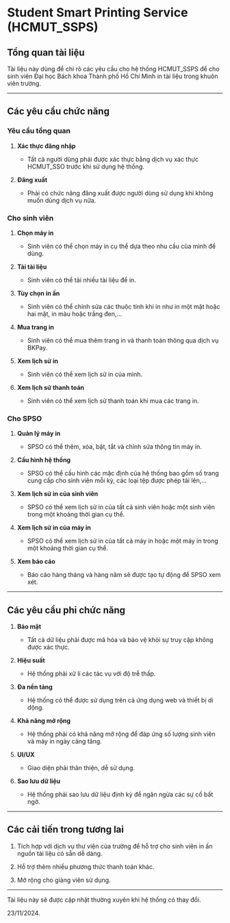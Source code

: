 # Student Smart Printing Service (HCMUT_SSPS)

## Tổng quan tài liệu

Tài liệu này dùng để chỉ rõ các yêu cầu cho hệ thống HCMUT_SSPS để cho sinh viên Đại học Bách khoa Thành phố Hồ Chí Minh in tài liệu trong khuôn viên trường.

---

## Các yêu cầu chức năng

### Yêu cầu tổng quan

1. **Xác thực đăng nhập**
    - Tất cả người dùng phải được xác thực bằng dịch vụ xác thực HCMUT_SSO trước khi sử dụng hệ thống.

2. **Đăng xuất**
    - Phải có chức năng đăng xuất được người dùng sử dụng khi không muốn dùng dịch vụ nữa.

### Cho sinh viên

1. **Chọn máy in**
    - Sinh viên có thể chọn máy in cụ thể dựa theo nhu cầu của mình để dùng.

2. **Tải tài liệu**
    - Sinh viên có thể tải nhiều tài liệu để in.

3. **Tùy chọn in ấn**
    - Sinh viên có thể chỉnh sửa các thuộc tính khi in như in một mặt hoặc hai mặt, in màu hoặc trắng đen,...

4. **Mua trang in**
    - Sinh viên có thể mua thêm trang in và thanh toán thông qua dịch vụ BKPay.

5. **Xem lịch sử in**
    - Sinh viên có thể xem lịch sử in của mình.

6. **Xem lịch sử thanh toán**
    - Sinh viên có thể xem lịch sử thanh toán khi mua các trang in.

### Cho SPSO

1. **Quản lý máy in**
    - SPSO có thể thêm, xóa, bật, tắt và chỉnh sửa thông tin máy in.

2. **Cấu hình hệ thống**
    - SPSO có thể cấu hình các mặc định của hệ thống bao gồm số trang cung cấp cho sinh viên mỗi kỳ, các loại tệp được phép tải lên,...

3. **Xem lịch sử in của sinh viên**
    - SPSO có thể xem lịch sử in của tất cả sinh viên hoặc một sinh viên trong một khoảng thời gian cụ thể.

4. **Xem lịch sử in của máy in**
    - SPSO có thể xem lịch sử in của tất cả máy in hoặc một máy in trong một khoảng thời gian cụ thể.

5. **Xem báo cáo**
    - Báo cáo hàng tháng và hàng năm sẽ được tạo tự động để SPSO xem xét.

---

## Các yêu cầu phi chức năng

1. **Bảo mật**
    - Tất cả dữ liệu phải được mã hóa và bảo vệ khỏi sự truy cập không được xác thực.

2. **Hiệu suất**
    - Hệ thống phải xử lí các tác vụ với độ trễ thấp.

3. **Đa nền tảng**
    - Hệ thống có thể được sử dụng trên cả ứng dụng web và thiết bị di dộng.

4. **Khả năng mở rộng**
    - Hệ thống phải có khả năng mở rộng để đáp ứng số lượng sinh viên và máy in ngày cảng tăng.

5. **UI/UX**
    - Giao diện phải thân thiện, dễ sử dụng.

6. **Sao lưu dữ liệu**
    - Hệ thống phải sao lưu dữ liệu định kỳ để ngăn ngừa các sự cố bất ngờ.

---

## Các cải tiến trong tương lai

1. Tích hợp với dịch vụ thư viện của trường để hỗ trợ cho sinh viên in ấn nguồn tài liệu có sẵn dễ dàng.

2. Hỗ trợ thêm nhiều phương thức thanh toán khác.

3. Mở rộng cho giảng viên sử dụng.  

---

Tài liệu này sẽ được cập nhật thường xuyên khi hệ thống có thay đổi.

23/11/2024.